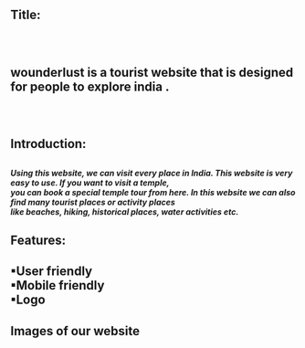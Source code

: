 <h2>Title:<h2><br>
<p> wounderlust is a tourist website that is designed for people to explore india .</p><br>

<h2>Introduction:<h2>
<h5>
Using this website, we can visit every place in India. This website is very easy to use. If you want to visit a temple, <br>
you can book a special temple tour from here. In this website we can also find many tourist places or activity places <br>
like beaches, hiking, historical places, water activities etc.<br>
<h5>

<h2>Features:<h2>
▪User friendly <br>
▪Mobile friendly</br>
▪Logo</br>


<h2>Images of our website</h2><br>
<img src="./img-1.png" width="48%" height="48%>


